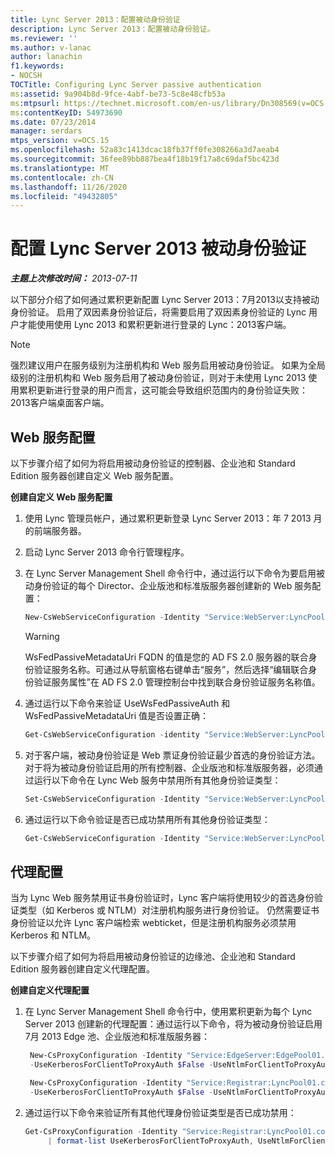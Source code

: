 ```yaml
---
title: Lync Server 2013：配置被动身份验证
description: Lync Server 2013：配置被动身份验证。
ms.reviewer: ''
ms.author: v-lanac
author: lanachin
f1.keywords:
- NOCSH
TOCTitle: Configuring Lync Server passive authentication
ms:assetid: 9a904b8d-9fce-4abf-be73-5c8e48cfb53a
ms:mtpsurl: https://technet.microsoft.com/en-us/library/Dn308569(v=OCS.15)
ms:contentKeyID: 54973690
ms.date: 07/23/2014
manager: serdars
mtps_version: v=OCS.15
ms.openlocfilehash: 52a83c1413dcac18fb37ff0fe308266a3d7aeab4
ms.sourcegitcommit: 36fee89bb887bea4f18b19f17a8c69daf5bc423d
ms.translationtype: MT
ms.contentlocale: zh-CN
ms.lasthandoff: 11/26/2020
ms.locfileid: "49432805"
---
```

# <a name="configuring-lync-server-2013-passive-authentication"></a>配置 Lync Server 2013 被动身份验证

<div data-xmlns="http://www.w3.org/1999/xhtml">

<div class="topic" data-xmlns="http://www.w3.org/1999/xhtml" data-msxsl="urn:schemas-microsoft-com:xslt" data-cs="https://msdn.microsoft.com/">

<div data-asp="https://msdn2.microsoft.com/asp">



</div>

<div id="mainSection">

<div id="mainBody">

<span> </span>

_**主题上次修改时间：** 2013-07-11_

以下部分介绍了如何通过累积更新配置 Lync Server 2013：7月2013以支持被动身份验证。 启用了双因素身份验证后，将需要启用了双因素身份验证的 Lync 用户才能使用使用 Lync 2013 和累积更新进行登录的 Lync：2013客户端。

<div class="">


> [!NOTE]  
> 强烈建议用户在服务级别为注册机构和 Web 服务启用被动身份验证。 如果为全局级别的注册机构和 Web 服务启用了被动身份验证，则对于未使用 Lync 2013 使用累积更新进行登录的用户而言，这可能会导致组织范围内的身份验证失败：2013客户端桌面客户端。



</div>

<div>

## <a name="web-service-configuration"></a>Web 服务配置

以下步骤介绍了如何为将启用被动身份验证的控制器、企业池和 Standard Edition 服务器创建自定义 Web 服务配置。

**创建自定义 Web 服务配置**

1.  使用 Lync 管理员帐户，通过累积更新登录 Lync Server 2013：年 7 2013 月的前端服务器。

2.  启动 Lync Server 2013 命令行管理程序。

3.  在 Lync Server Management Shell 命令行中，通过运行以下命令为要启用被动身份验证的每个 Director、企业版池和标准版服务器创建新的 Web 服务配置：
    ```powershell
    New-CsWebServiceConfiguration -Identity "Service:WebServer:LyncPool01.contoso.com" -UseWsFedPassiveAuth $true -WsFedPassiveMetadataUri https://dc.contoso.com/federationmetadata/2007-06/federationmetadata.xml
    ```

    <div class="">
    

    > [!WARNING]  
    > WsFedPassiveMetadataUri FQDN 的值是您的 AD FS 2.0 服务器的联合身份验证服务名称。可通过从导航窗格右键单击“服务”<STRONG></STRONG>，然后选择“编辑联合身份验证服务属性”<STRONG></STRONG>在 AD FS 2.0 管理控制台中找到联合身份验证服务名称值。

    
    </div>

4.  通过运行以下命令来验证 UseWsFedPassiveAuth 和 WsFedPassiveMetadataUri 值是否设置正确：
     ```powershell
     Get-CsWebServiceConfiguration -identity "Service:WebServer:LyncPool01.contoso.com" | format-list UseWsFedPassiveAuth, WsFedPassiveMetadataUri
     ```
5.  对于客户端，被动身份验证是 Web 票证身份验证最少首选的身份验证方法。 对于将为被动身份验证启用的所有控制器、企业版池和标准版服务器，必须通过运行以下命令在 Lync Web 服务中禁用所有其他身份验证类型：
    ```powershell
    Set-CsWebServiceConfiguration -Identity "Service:WebServer:LyncPool01.contoso.com" -UseCertificateAuth $false -UsePinAuth $false -UseWindowsAuth NONE
     ```
6.  通过运行以下命令验证是否已成功禁用所有其他身份验证类型：
    ```powershell
    Get-CsWebServiceConfiguration -Identity "Service:WebServer:LyncPool01.contoso.com" | format-list UseCertificateAuth, UsePinAuth, UseWindowsAuth
     ```
</div>

<div>

## <a name="proxy-configuration"></a>代理配置

当为 Lync Web 服务禁用证书身份验证时，Lync 客户端将使用较少的首选身份验证类型（如 Kerberos 或 NTLM）对注册机构服务进行身份验证。 仍然需要证书身份验证以允许 Lync 客户端检索 webticket，但是注册机构服务必须禁用 Kerberos 和 NTLM。

以下步骤介绍了如何为将启用被动身份验证的边缘池、企业池和 Standard Edition 服务器创建自定义代理配置。

**创建自定义代理配置**

1.  在 Lync Server Management Shell 命令行中，使用累积更新为每个 Lync Server 2013 创建新的代理配置：通过运行以下命令，将为被动身份验证启用7月 2013 Edge 池、企业版池和标准版服务器：
    
       ```powershell
        New-CsProxyConfiguration -Identity "Service:EdgeServer:EdgePool01.contoso.com" 
        -UseKerberosForClientToProxyAuth $False -UseNtlmForClientToProxyAuth $False
       ```
    
       ```powershell
        New-CsProxyConfiguration -Identity "Service:Registrar:LyncPool01.contoso.com" 
        -UseKerberosForClientToProxyAuth $False -UseNtlmForClientToProxyAuth $False
       ```

2.  通过运行以下命令来验证所有其他代理身份验证类型是否已成功禁用：
    ```powershell
    Get-CsProxyConfiguration -Identity "Service:Registrar:LyncPool01.contoso.com"
         | format-list UseKerberosForClientToProxyAuth, UseNtlmForClientToProxyAuth, UseCertifcateForClientToProxyAuth
     ```
</div>

</div>

<span> </span>

</div>

</div>

</div>

